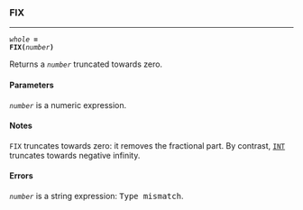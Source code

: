 ### FIX
***
<code><var>whole</var> <b>= FIX(</b><var>number</var><b>)</b></code>

Returns a <code><var>number</var></code> truncated towards zero.

#### Parameters
<code><var>number</var></code> is a numeric expression.

#### Notes
`FIX` truncates towards zero: it removes the fractional part. By contrast, [`INT`](#INT) truncates towards negative infinity.

#### Errors
<code><var>number</var></code> is a string expression: <samp>Type mismatch</samp>.
